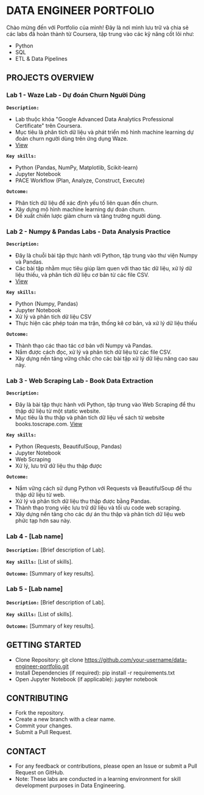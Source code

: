 # DATA ENGINEER PORTFOLIO

Chào mừng đến với Portfolio của mình! Đây là nơi mình lưu trữ và chia sẻ các labs đã hoàn thành từ Coursera, tập trung vào các kỹ năng cốt lõi như:
- Python
- SQL
- ETL & Data Pipelines

## PROJECTS OVERVIEW
### Lab 1 - Waze Lab - Dự đoán Churn Người Dùng
**`Description:`**
- Lab thuộc khóa "Google Advanced Data Analytics Professional Certificate" trên Coursera.
- Mục tiêu là phân tích dữ liệu và phát triển mô hình machine learning dự đoán churn người dùng trên ứng dụng Waze.
- [View](https://github.com/drafanasa/de-portfolio/tree/32353a1b4ae65363ed4dc74f070a513aeeb11715/coursera-labs/lab1) 
  
**`Key skills:`**
- Python (Pandas, NumPy, Matplotlib, Scikit-learn)
- Jupyter Notebook
- PACE Workflow (Plan, Analyze, Construct, Execute)
  
**`Outcome:`**
- Phân tích dữ liệu để xác định yếu tố liên quan đến churn.
- Xây dựng mô hình machine learning dự đoán churn.
- Đề xuất chiến lược giảm churn và tăng trưởng người dùng.


### Lab 2 - Numpy & Pandas Labs - Data Analysis Practice
**`Description:`** 
- Đây là chuỗi bài tập thực hành với Python, tập trung vào thư viện Numpy và Pandas. 
- Các bài tập nhằm mục tiêu giúp làm quen với thao tác dữ liệu, xử lý dữ liệu thiếu, và phân tích dữ liệu cơ bản từ các file CSV.
- [View](https://github.com/drafanasa/de-portfolio/tree/32353a1b4ae65363ed4dc74f070a513aeeb11715/coursera-labs/lab2) 

**`Key skills:`** 
- Python (Numpy, Pandas)
- Jupyter Notebook
- Xử lý và phân tích dữ liệu CSV
- Thực hiện các phép toán ma trận, thống kê cơ bản, và xử lý dữ liệu thiếu

**`Outcome:`** 
- Thành thạo các thao tác cơ bản với Numpy và Pandas.
- Nắm được cách đọc, xử lý và phân tích dữ liệu từ các file CSV.
- Xây dựng nền tảng vững chắc cho các bài tập xử lý dữ liệu nâng cao sau này.

### Lab 3 - Web Scraping Lab - Book Data Extraction
**`Description:`** 
- Đây là bài tập thực hành với Python, tập trung vào Web Scraping để thu thập dữ liệu từ một static website.
- Mục tiêu là thu thập và phân tích dữ liệu về sách từ website books.toscrape.com.
[View](https://github.com/drafanasa/de-portfolio/tree/32353a1b4ae65363ed4dc74f070a513aeeb11715/coursera-labs/lab3) 

**`Key skills:`** 
- Python (Requests, BeautifulSoup, Pandas)
- Jupyter Notebook
- Web Scraping
- Xử lý, lưu trữ dữ liệu thu thập được

**`Outcome:`** 
- Nắm vững cách sử dụng Python với Requests và BeautifulSoup để thu thập dữ liệu từ web.
- Xử lý và phân tích dữ liệu thu thập được bằng Pandas.
- Thành thạo trong việc lưu trữ dữ liệu và tối ưu code web scraping.
- Xây dựng nền tảng cho các dự án thu thập và phân tích dữ liệu web phức tạp hơn sau này.

### Lab 4 - [Lab name]
**`Description:`** 
[Brief description of Lab].

**`Key skills:`** 
[List of skills].

**`Outcome:`** 
[Summary of key results].

### Lab 5 - [Lab name]
**`Description:`** 
[Brief description of Lab].

**`Key skills:`** 
[List of skills].

**`Outcome:`** 
[Summary of key results].

## GETTING STARTED
- Clone Repository: git clone https://github.com/your-username/data-engineer-portfolio.git
- Install Dependencies (if required): pip install -r requirements.txt
- Open Jupyter Notebook (if applicable): jupyter notebook

## CONTRIBUTING
- Fork the repository.
- Create a new branch with a clear name.
- Commit your changes.
- Submit a Pull Request.

## CONTACT
- For any feedback or contributions, please open an Issue or submit a Pull Request on GitHub.
- Note: These labs are conducted in a learning environment for skill development purposes in Data Engineering.
